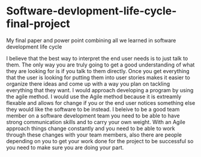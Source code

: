 # Software-devlopment-life-cycle-final-project
My final paper and power point combining all we learned in software development  life cycle 

I believe that the best way to interpret the end user needs is to just talk to them. The only way you are truly going to get a good understanding of what they are looking for is if you talk to them directly. Once you get everything that the user is looking for putting them into user stories makes it easier to organize there ideas and come up with a way you plan on tackling everything that they want. I would approach developing a program by using the agile method. I would use the Agile method because it is extreamly flexable and allows for change if you or the end user notices something else they would like the software to be instead. I beleive to be a good team member on a software development team you need to be able to have strong communication skills and to carry your own weight. With an Agile approach things change constantly and you need to be able to work through these changes with your team members, also there are people depending on you to get your work done for the project to be successful so you need to make sure you are doing your part. 
